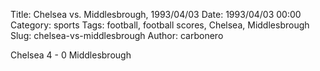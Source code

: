 Title: Chelsea vs. Middlesbrough, 1993/04/03
Date: 1993/04/03 00:00
Category: sports
Tags: football, football scores, Chelsea, Middlesbrough
Slug: chelsea-vs-middlesbrough
Author: carbonero


Chelsea 4 - 0 Middlesbrough
